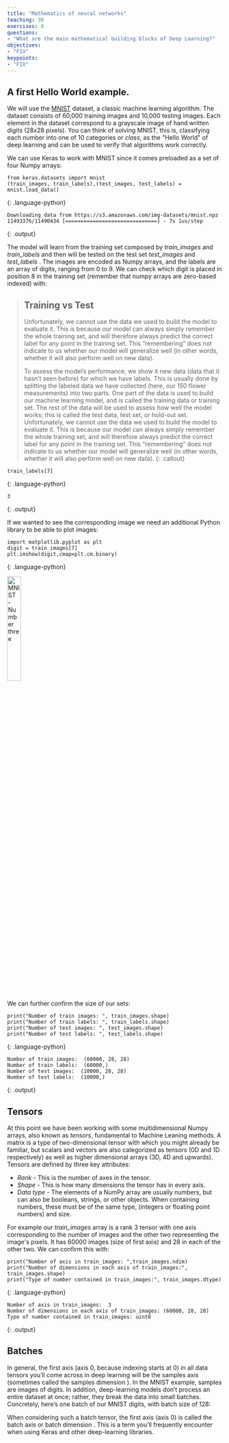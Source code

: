```yaml
---
title: "Mathematics of neural networks"
teaching: 30
exercises: 0
questions:
- "What are the main mathematical building blocks of Deep Learning?"
objectives:
- "FIX"
keypoints:
- "FIX"
---
```


## A first Hello World example.

We will use the [MNIST](https://en.wikipedia.org/wiki/MNIST_database) dataset, a classic machine learning algorithm. The dataset consists of 60,000 training images and 10,000 testing images. Each element in the dataset correspond to a grayscale image of hand written digits (28x28 pixels). You can think of solving MNIST, this is, classifying each number into one of 10 categories or *class*, as the "Hello World" of deep learning and can be used to verify that algorithms work correctly.

We can use Keras to work with MNIST since it comes preloaded as a set of four Numpy arrays:
~~~
from keras.datasets import mnist
(train_images, train_labels),(test_images, test_labels) = mnist.load_data()
~~~
{: .language-python}

~~~
Downloading data from https://s3.amazonaws.com/img-datasets/mnist.npz
11493376/11490434 [==============================] - 7s 1us/step
~~~
{: .output}


The model will learn from the training set composed by *train_images* and *train_labels* and then will be tested on the test set *test_images* and *test_labels* . The images are encoded as Numpy arrays, and the labels are an array of digits, ranging from 0 to 9. We can check which digit is placed in position 8 in the training set (remember that numpy arrays are zero-based indexed) with:

> ## Training vs Test
> Unfortunately, we cannot use the data we used to build the model to evaluate it. This is because our model can always simply remember the whole training set, and will therefore always predict the correct label for any point in the training set. This “remembering” does not indicate to us whether our model will generalize well (in other words, whether it will also perform well on new data).
>
> To assess the model’s performance, we show it new data (data that it hasn’t seen before) for which we have labels. This is usually done by splitting the labeled data we have collected (here, our 150 flower measurements) into two parts. One part of the data is used to build our machine learning model, and is called the training data or training set. The rest of the data will be used to assess how well the model works; this is called the test data, test set, or hold-out set.
> Unfortunately, we cannot use the data we used to build the model to evaluate it. This is because our model can always simply remember the whole training set, and will therefore always predict the correct label for any point in the training set. This “remembering” does not indicate to us whether our model will generalize well (in other words, whether it will also perform well on new data).
{: .callout}

~~~
train_labels[7]
~~~
{: .language-python}
~~~
3
~~~
{: .output}

If we wanted to see the corresponding image we need an additional Python library to be able to plot images:
~~~
import matplotlib.pyplot as plt
digit = train_images[7]
plt.imshow(digit,cmap=plt.cm.binary)
~~~
{: .language-python}

<img src="{{ page.root }}/fig/mnist_number_three.png" alt="MNIST - Number three" width="25%" height="25%" />

We can further confirm the size of our sets:
~~~
print("Number of train images: ", train_images.shape)
print("Number of train labels: ", train_labels.shape)
print("Number of test images: ", test_images.shape)
print("Number of test labels: ", test_labels.shape)
~~~
{: .language-python} 

~~~
Number of train images:  (60000, 28, 28)
Number of train labels:  (60000,)
Number of test images:  (10000, 28, 28)
Number of test labels:  (10000,)
~~~
{: .output}

## Tensors
At this point we have been working with some multidimensional Numpy arrays, also known as *tensors*, fundamental to Machine Leaning methods. A matrix is a type of two-dimensional tensor with which you might already be familiar, but scalars and vectors are also categorized as tensors (0D and 1D respectively) as well as higher dimensional arrays (3D, 4D and upwards).
Tensors are defined by three key attributes:
 - *Rank* - This is the number of axes in the tensor. 
 - *Shape* - This is how many dimensions the tensor has in every axis.
 - *Data type* - The elements of a NumPy array are usually numbers, but can also be booleans, strings, or other objects. When containing numbers, these must be of the same type, (integers or floating point numbers) and size.
 
For example our *train_images* array is a rank 3 tensor with one axis corresponding to the number of images and the other two representing the image's pixels. It has 60000 images (size of first axis) and 28 in each of the other two.  We can confirm this with:
~~~
print("Number of axis in train_images: ",train_images.ndim)
print("Number of dimensions in each axis of train_images:", train_images.shape)
print("Type of number contained in train_images:", train_images.dtype)
~~~
{: .language-python}

~~~
Number of axis in train_images:  3
Number of dimensions in each axis of train_images: (60000, 28, 28)
Type of number contained in train_images: uint8
~~~
{: .output}


## Batches
In general, the first axis (axis 0, because indexing starts at 0) in all data tensors you’ll come across in deep learning will be the samples axis (sometimes called the samples dimension ). In the MNIST example, samples are images of digits. In addition, deep-learning models don’t process an entire dataset at once; rather, they break the data into small batches. Concretely, here’s one batch of our MNIST digits, with batch size of 128:

When considering such a batch tensor, the first axis (axis 0) is called the batch axis or batch dimension . This is a term you’ll frequently encounter when using Keras and other deep-learning libraries.



